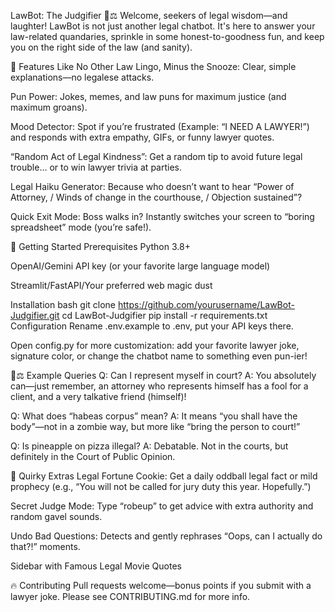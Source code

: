 LawBot: The Judgifier 🤖⚖️
Welcome, seekers of legal wisdom—and laughter! LawBot is not just another legal chatbot. It's here to answer your law-related quandaries, sprinkle in some honest-to-goodness fun, and keep you on the right side of the law (and sanity).

📢 Features Like No Other
Law Lingo, Minus the Snooze: Clear, simple explanations—no legalese attacks.

Pun Power: Jokes, memes, and law puns for maximum justice (and maximum groans).

Mood Detector: Spot if you’re frustrated (Example: “I NEED A LAWYER!”) and responds with extra empathy, GIFs, or funny lawyer quotes.

“Random Act of Legal Kindness”: Get a random tip to avoid future legal trouble… or to win lawyer trivia at parties.

Legal Haiku Generator: Because who doesn’t want to hear “Power of Attorney, / Winds of change in the courthouse, / Objection sustained”?

Quick Exit Mode: Boss walks in? Instantly switches your screen to “boring spreadsheet” mode (you’re safe!).

🚀 Getting Started
Prerequisites
Python 3.8+

OpenAI/Gemini API key (or your favorite large language model)

Streamlit/FastAPI/Your preferred web magic dust

Installation
bash
git clone https://github.com/yourusername/LawBot-Judgifier.git
cd LawBot-Judgifier
pip install -r requirements.txt
Configuration
Rename .env.example to .env, put your API keys there.

Open config.py for more customization: add your favorite lawyer joke, signature color, or change the chatbot name to something even pun-ier!

🧑⚖️ Example Queries
Q: Can I represent myself in court?
A: You absolutely can—just remember, an attorney who represents himself has a fool for a client, and a very talkative friend (himself)!

Q: What does “habeas corpus” mean?
A: It means “you shall have the body”—not in a zombie way, but more like “bring the person to court!”

Q: Is pineapple on pizza illegal?
A: Debatable. Not in the courts, but definitely in the Court of Public Opinion.

🎉 Quirky Extras
Legal Fortune Cookie: Get a daily oddball legal fact or mild prophecy (e.g., “You will not be called for jury duty this year. Hopefully.”)

Secret Judge Mode: Type “robeup” to get advice with extra authority and random gavel sounds.

Undo Bad Questions: Detects and gently rephrases “Oops, can I actually do that?!” moments.

Sidebar with Famous Legal Movie Quotes

🔥 Contributing
Pull requests welcome—bonus points if you submit with a lawyer joke. Please see CONTRIBUTING.md for more info.
